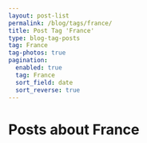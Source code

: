 ```yaml
---
layout: post-list
permalink: /blog/tags/france/
title: Post Tag 'France'
type: blog-tag-posts
tag: France
tag-photos: true
pagination: 
  enabled: true
  tag: France
  sort_field: date
  sort_reverse: true  
---
```

# Posts about France
